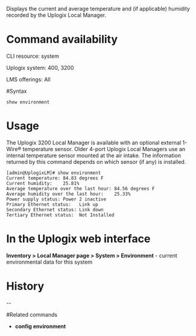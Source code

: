 <!-- 5.4 -->

Displays the current and average temperature and (if applicable) humidity recorded by the Uplogix Local Manager.

# Command availability 

CLI resource: system

Uplogix system: 400, 3200

LMS offerings: All

#Syntax 

```
show environment
```

# Usage 

The Uplogix 3200 Local Manager is available with an optional external 1-Wire® temperature sensor. Older 4-port Uplogix Local Managers use an internal temperature sensor mounted at the air intake. The information returned by this command depends on which sensor (if any) is installed.

```
[admin@UplogixLM]# show environment
Current temperature: 84.83 degrees F
Current humidity:    25.81%
Average temperature over the last hour: 84.56 degrees F
Average humidity over the last hour:    25.33%
Power supply status: Power 2 inactive
Primary Ethernet status:   Link up
Secondary Ethernet status: Link down
Tertiary Ethernet status:  Not Installed

```

# In the Uplogix web interface

**Inventory > Local Manager page > System > Environment** - current environmental data for this system

# History 
--

#Related commands 

- **config environment**
